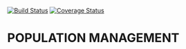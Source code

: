 [![Build Status](https://travis-ci.org/Annmary12/population-management.svg?branch=development)](https://travis-ci.org/Annmary12/population-management) [![Coverage Status](https://coveralls.io/repos/github/Annmary12/population-management/badge.svg?branch=development)](https://coveralls.io/github/Annmary12/population-management?branch=development)

# POPULATION MANAGEMENT